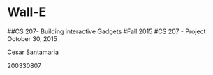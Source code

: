 # Wall-E 
##CS 207- Building interactive Gadgets
#Fall 2015 
#CS 207 - Project
October 30, 2015

Cesar Santamaria

200330807 
